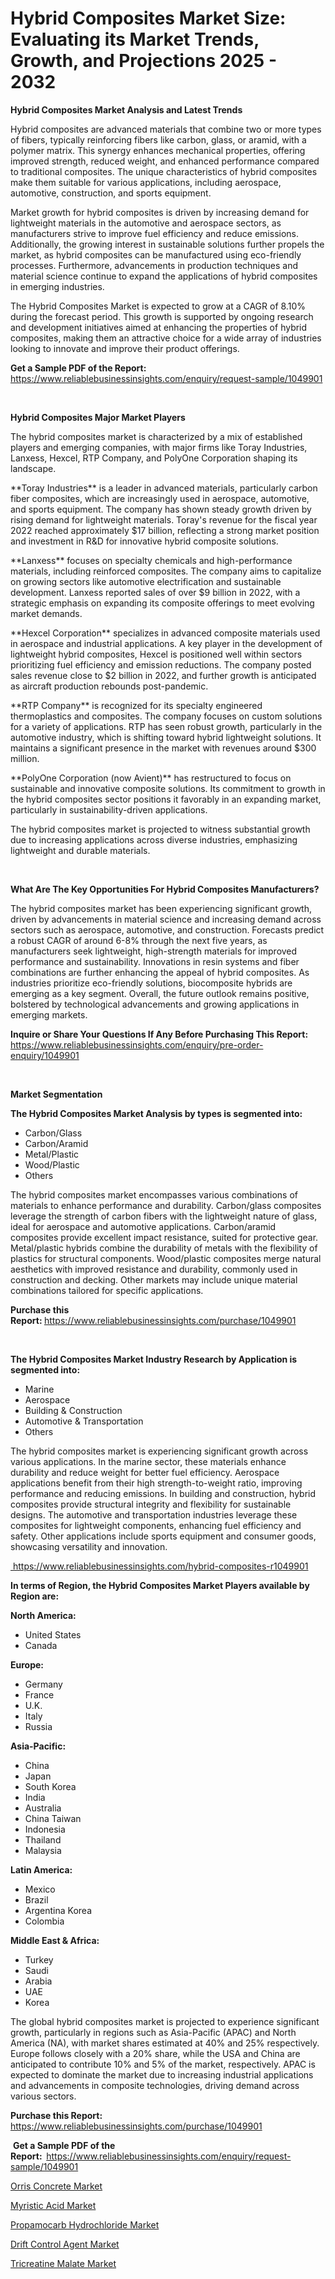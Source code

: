<p><h1>Hybrid Composites Market Size: Evaluating its Market Trends, Growth, and Projections 2025 - 2032</h1></p><p><strong>Hybrid Composites Market Analysis and Latest Trends</strong></p>
<p><p>Hybrid composites are advanced materials that combine two or more types of fibers, typically reinforcing fibers like carbon, glass, or aramid, with a polymer matrix. This synergy enhances mechanical properties, offering improved strength, reduced weight, and enhanced performance compared to traditional composites. The unique characteristics of hybrid composites make them suitable for various applications, including aerospace, automotive, construction, and sports equipment.</p><p>Market growth for hybrid composites is driven by increasing demand for lightweight materials in the automotive and aerospace sectors, as manufacturers strive to improve fuel efficiency and reduce emissions. Additionally, the growing interest in sustainable solutions further propels the market, as hybrid composites can be manufactured using eco-friendly processes. Furthermore, advancements in production techniques and material science continue to expand the applications of hybrid composites in emerging industries.</p><p>The Hybrid Composites Market is expected to grow at a CAGR of 8.10% during the forecast period. This growth is supported by ongoing research and development initiatives aimed at enhancing the properties of hybrid composites, making them an attractive choice for a wide array of industries looking to innovate and improve their product offerings.</p></p>
<p><strong>Get a Sample PDF of the Report:&nbsp;</strong> <a href="https://www.reliablebusinessinsights.com/enquiry/request-sample/1049901?utm_campaign=57&utm_medium=2&utm_source=Github&utm_content=ia&utm_term=31032025&utm_id=hybrid-composites">https://www.reliablebusinessinsights.com/enquiry/request-sample/1049901</a></p>
<p>&nbsp;</p>
<p><strong>Hybrid Composites Major Market Players</strong></p>
<p><p>The hybrid composites market is characterized by a mix of established players and emerging companies, with major firms like Toray Industries, Lanxess, Hexcel, RTP Company, and PolyOne Corporation shaping its landscape.</p><p>**Toray Industries** is a leader in advanced materials, particularly carbon fiber composites, which are increasingly used in aerospace, automotive, and sports equipment. The company has shown steady growth driven by rising demand for lightweight materials. Toray's revenue for the fiscal year 2022 reached approximately $17 billion, reflecting a strong market position and investment in R&D for innovative hybrid composite solutions.</p><p>**Lanxess** focuses on specialty chemicals and high-performance materials, including reinforced composites. The company aims to capitalize on growing sectors like automotive electrification and sustainable development. Lanxess reported sales of over $9 billion in 2022, with a strategic emphasis on expanding its composite offerings to meet evolving market demands.</p><p>**Hexcel Corporation** specializes in advanced composite materials used in aerospace and industrial applications. A key player in the development of lightweight hybrid composites, Hexcel is positioned well within sectors prioritizing fuel efficiency and emission reductions. The company posted sales revenue close to $2 billion in 2022, and further growth is anticipated as aircraft production rebounds post-pandemic.</p><p>**RTP Company** is recognized for its specialty engineered thermoplastics and composites. The company focuses on custom solutions for a variety of applications. RTP has seen robust growth, particularly in the automotive industry, which is shifting toward hybrid lightweight solutions. It maintains a significant presence in the market with revenues around $300 million.</p><p>**PolyOne Corporation (now Avient)** has restructured to focus on sustainable and innovative composite solutions. Its commitment to growth in the hybrid composites sector positions it favorably in an expanding market, particularly in sustainability-driven applications.</p><p>The hybrid composites market is projected to witness substantial growth due to increasing applications across diverse industries, emphasizing lightweight and durable materials.</p></p>
<p>&nbsp;</p>
<p><strong>What Are The Key Opportunities For Hybrid Composites Manufacturers?</strong></p>
<p><p>The hybrid composites market has been experiencing significant growth, driven by advancements in material science and increasing demand across sectors such as aerospace, automotive, and construction. Forecasts predict a robust CAGR of around 6-8% through the next five years, as manufacturers seek lightweight, high-strength materials for improved performance and sustainability. Innovations in resin systems and fiber combinations are further enhancing the appeal of hybrid composites. As industries prioritize eco-friendly solutions, biocomposite hybrids are emerging as a key segment. Overall, the future outlook remains positive, bolstered by technological advancements and growing applications in emerging markets.</p></p>
<p><strong>Inquire or Share Your Questions If Any Before Purchasing This Report:</strong> <a href="https://www.reliablebusinessinsights.com/enquiry/pre-order-enquiry/1049901?utm_campaign=57&utm_medium=2&utm_source=Github&utm_content=ia&utm_term=31032025&utm_id=hybrid-composites">https://www.reliablebusinessinsights.com/enquiry/pre-order-enquiry/1049901</a></p>
<p>&nbsp;</p>
<p><strong>Market Segmentation</strong></p>
<p><strong>The Hybrid Composites Market Analysis by types is segmented into:</strong></p>
<p><ul><li>Carbon/Glass</li><li>Carbon/Aramid</li><li>Metal/Plastic</li><li>Wood/Plastic</li><li>Others</li></ul></p>
<p><p>The hybrid composites market encompasses various combinations of materials to enhance performance and durability. Carbon/glass composites leverage the strength of carbon fibers with the lightweight nature of glass, ideal for aerospace and automotive applications. Carbon/aramid composites provide excellent impact resistance, suited for protective gear. Metal/plastic hybrids combine the durability of metals with the flexibility of plastics for structural components. Wood/plastic composites merge natural aesthetics with improved resistance and durability, commonly used in construction and decking. Other markets may include unique material combinations tailored for specific applications.</p></p>
<p><strong>Purchase this Report:&nbsp;</strong><a href="https://www.reliablebusinessinsights.com/purchase/1049901?utm_campaign=57&utm_medium=2&utm_source=Github&utm_content=ia&utm_term=31032025&utm_id=hybrid-composites">https://www.reliablebusinessinsights.com/purchase/1049901</a></p>
<p>&nbsp;</p>
<p><strong>The Hybrid Composites Market Industry Research by Application is segmented into:</strong></p>
<p><ul><li>Marine</li><li>Aerospace</li><li>Building & Construction</li><li>Automotive & Transportation</li><li>Others</li></ul></p>
<p><p>The hybrid composites market is experiencing significant growth across various applications. In the marine sector, these materials enhance durability and reduce weight for better fuel efficiency. Aerospace applications benefit from their high strength-to-weight ratio, improving performance and reducing emissions. In building and construction, hybrid composites provide structural integrity and flexibility for sustainable designs. The automotive and transportation industries leverage these composites for lightweight components, enhancing fuel efficiency and safety. Other applications include sports equipment and consumer goods, showcasing versatility and innovation.</p></p>
<p><a href="https://www.reliablebusinessinsights.com/hybrid-composites-r1049901?utm_campaign=57&utm_medium=2&utm_source=Github&utm_content=ia&utm_term=31032025&utm_id=hybrid-composites">&nbsp;https://www.reliablebusinessinsights.com/hybrid-composites-r1049901</a></p>
<p><strong>In terms of Region, the Hybrid Composites Market Players available by Region are:</strong></p>
<p>
    <p> <strong> North America: </strong>
        <ul>
            <li>United States</li>
            <li>Canada</li>
        </ul>
        </p> 
    <p> <strong> Europe: </strong>
        <ul>
            <li>Germany</li>
            <li>France</li>
            <li>U.K.</li>
            <li>Italy</li>
            <li>Russia</li>
        </ul>
        </p> 
    <p> <strong> Asia-Pacific: </strong>
        <ul>
            <li>China</li>
            <li>Japan</li>
            <li>South Korea</li>
            <li>India</li>
            <li>Australia</li>
            <li>China Taiwan</li>
            <li>Indonesia</li>
            <li>Thailand</li>
            <li>Malaysia</li>
        </ul>
        </p> 
    <p> <strong> Latin America: </strong>
        <ul>
            <li>Mexico</li>
            <li>Brazil</li>
            <li>Argentina Korea</li>
            <li>Colombia</li>
        </ul>
        </p> 
    <p> <strong> Middle East & Africa: </strong>
        <ul>
            <li>Turkey</li>
            <li>Saudi</li>
            <li>Arabia</li>
            <li>UAE</li>
            <li>Korea</li>
        </ul>
    </p>
    </p>
<p><p>The global hybrid composites market is projected to experience significant growth, particularly in regions such as Asia-Pacific (APAC) and North America (NA), with market shares estimated at 40% and 25% respectively. Europe follows closely with a 20% share, while the USA and China are anticipated to contribute 10% and 5% of the market, respectively. APAC is expected to dominate the market due to increasing industrial applications and advancements in composite technologies, driving demand across various sectors.</p></p>
<p><strong>Purchase this Report: </strong><a href="https://www.reliablebusinessinsights.com/purchase/1049901?utm_campaign=57&utm_medium=2&utm_source=Github&utm_content=ia&utm_term=31032025&utm_id=hybrid-composites">https://www.reliablebusinessinsights.com/purchase/1049901</a></p>
<p>&nbsp;<strong>Get a Sample PDF of the Report:&nbsp;&nbsp;</strong><a href="https://www.reliablebusinessinsights.com/enquiry/request-sample/1049901?utm_campaign=57&utm_medium=2&utm_source=Github&utm_content=ia&utm_term=31032025&utm_id=hybrid-composites">https://www.reliablebusinessinsights.com/enquiry/request-sample/1049901</a></p>
<p><strong></strong></p>
<p><p><a href="https://github.com/brinnoifon/Market-Research-Report-List-1/blob/main/orris-concrete-market.md?utm_campaign=57&utm_medium=2&utm_source=Github&utm_content=ia&utm_term=31032025&utm_id=hybrid-composites">Orris Concrete Market</a></p><p><a href="https://github.com/rjaibiagha/Market-Research-Report-List-1/blob/main/myristic-acid-market.md?utm_campaign=57&utm_medium=2&utm_source=Github&utm_content=ia&utm_term=31032025&utm_id=hybrid-composites">Myristic Acid Market</a></p><p><a href="https://github.com/rumaskdallys2/Market-Research-Report-List-1/blob/main/propamocarb-hydrochloride-market.md?utm_campaign=57&utm_medium=2&utm_source=Github&utm_content=ia&utm_term=31032025&utm_id=hybrid-composites">Propamocarb Hydrochloride Market</a></p><p><a href="https://github.com/godekkutero4/Market-Research-Report-List-1/blob/main/drift-control-agent-market.md?utm_campaign=57&utm_medium=2&utm_source=Github&utm_content=ia&utm_term=31032025&utm_id=hybrid-composites">Drift Control Agent Market</a></p><p><a href="https://github.com/abdhsheila7/Market-Research-Report-List-1/blob/main/tricreatine-malate-market.md?utm_campaign=57&utm_medium=2&utm_source=Github&utm_content=ia&utm_term=31032025&utm_id=hybrid-composites">Tricreatine Malate Market</a></p></p>